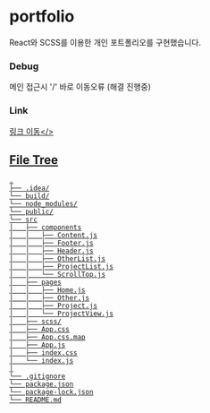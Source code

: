 # portfolio
React와 SCSS를 이용한 개인 포트폴리오를 구현했습니다.

### Debug
메인 접근시 '/' 바로 이동오류 (해결 진행중)

### Link
<a href="https://yeooji.github.io/portfolio/">링크 이동</>

## File Tree
```
.
├── .idea/
└── build/
└── node_modules/
└── public/
└── src
│   ├── components
│   │   ├── Content.js
│   │   ├── Footer.js
│   │   ├── Header.js
│   │   ├── OtherList.js
│   │   ├── ProjectList.js
│   │   └── ScrollTop.js
│   ├── pages
│   │   ├── Home.js
│   │   ├── Other.js
│   │   ├── Project.js
│   │   └── ProjectView.js
│   ├── scss/
│   ├── App.css
│   ├── App.css.map
│   ├── App.js
│   ├── index.css
│   └── index.js
│
└── .gitignore
└── package.json
└── package-lock.json
└── README.md
```
